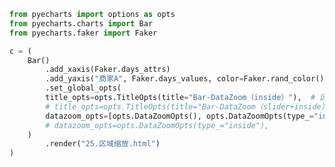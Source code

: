 
<BlogInfo id="641" title="51.区域缩放+slider" author="白日梦想猿" pv=0 read_times=0 pre_cost_time="0分29秒" category="pyecharts学习" tag_list="['pyecharts学习']" create_time="2021.01.22 13:58:36" update_time="2021.01.22 14:19:01" />

```python
from pyecharts import options as opts
from pyecharts.charts import Bar
from pyecharts.faker import Faker

c = (
    Bar()
        .add_xaxis(Faker.days_attrs)
        .add_yaxis("商家A", Faker.days_values, color=Faker.rand_color())
        .set_global_opts(
        title_opts=opts.TitleOpts(title="Bar-DataZoom（inside）"),  # 区域缩放
        # title_opts=opts.TitleOpts(title="Bar-DataZoom（slider+inside）"), #区域缩放+slider
        datazoom_opts=[opts.DataZoomOpts(), opts.DataZoomOpts(type_="inside")],
        # datazoom_opts=opts.DataZoomOpts(type_="inside"),
    )
        .render("25.区域缩放.html")
)

```
